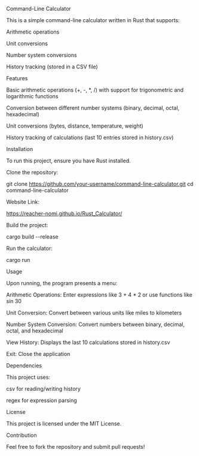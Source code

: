Command-Line Calculator

This is a simple command-line calculator written in Rust that supports:

Arithmetic operations

Unit conversions

Number system conversions

History tracking (stored in a CSV file)

Features

Basic arithmetic operations (+, -, *, /) with support for trigonometric and logarithmic functions

Conversion between different number systems (binary, decimal, octal, hexadecimal)

Unit conversions (bytes, distance, temperature, weight)

History tracking of calculations (last 10 entries stored in history.csv)

Installation

To run this project, ensure you have Rust installed.

Clone the repository:

git clone https://github.com/your-username/command-line-calculator.git
cd command-line-calculator

Website Link:

https://reacher-nomi.github.io/Rust_Calculator/


Build the project:

cargo build --release

Run the calculator:

cargo run

Usage

Upon running, the program presents a menu:

Arithmetic Operations: Enter expressions like 3 + 4 * 2 or use functions like sin 30

Unit Conversion: Convert between various units like miles to kilometers

Number System Conversion: Convert numbers between binary, decimal, octal, and hexadecimal

View History: Displays the last 10 calculations stored in history.csv

Exit: Close the application

Dependencies

This project uses:

csv for reading/writing history

regex for expression parsing

License

This project is licensed under the MIT License.

Contribution

Feel free to fork the repository and submit pull requests!
